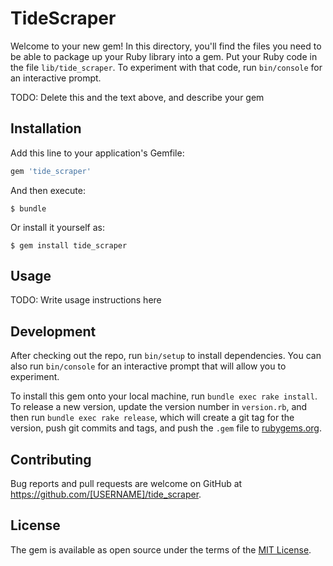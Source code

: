 # TideScraper

Welcome to your new gem! In this directory, you'll find the files you need to be able to package up your Ruby library into a gem. Put your Ruby code in the file `lib/tide_scraper`. To experiment with that code, run `bin/console` for an interactive prompt.

TODO: Delete this and the text above, and describe your gem

## Installation

Add this line to your application's Gemfile:

```ruby
gem 'tide_scraper'
```

And then execute:

    $ bundle

Or install it yourself as:

    $ gem install tide_scraper

## Usage

TODO: Write usage instructions here

## Development

After checking out the repo, run `bin/setup` to install dependencies. You can also run `bin/console` for an interactive prompt that will allow you to experiment.

To install this gem onto your local machine, run `bundle exec rake install`. To release a new version, update the version number in `version.rb`, and then run `bundle exec rake release`, which will create a git tag for the version, push git commits and tags, and push the `.gem` file to [rubygems.org](https://rubygems.org).

## Contributing

Bug reports and pull requests are welcome on GitHub at https://github.com/[USERNAME]/tide_scraper.


## License

The gem is available as open source under the terms of the [MIT License](http://opensource.org/licenses/MIT).

